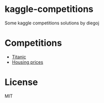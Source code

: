 # kaggle-competitions

Some kaggle competitions solutions by diegoj

# Competitions
* [Titanic](/titanic/README.md)
* [Housing prices](/housing_prices/README.md)

# License

MIT
